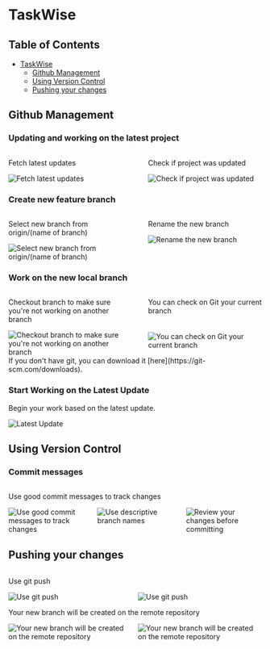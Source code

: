 # TaskWise

## Table of Contents

- [TaskWise](#taskwise)
  - [Github Management](#github-management)
  - [Using Version Control](#using-version-control)
  - [Pushing your changes](#pushing-your-changes)

## Github Management


### Updating and working on the latest project

<div style="display: flex; justify-content: space-between;">
    <div style="flex-basis: 45%;">
        <p>Fetch latest updates</p>
        <img src="https://github.com/ahrizsky/TaskWisev2.0/assets/114125147/9df44b44-fd73-4b35-8eb1-56e0021b51b7" alt="Fetch latest updates">
    </div>
    <div style="flex-basis: 45%;">
        <p>Check if project was updated</p>
        <img src="https://github.com/ahrizsky/TaskWisev2.0/assets/114125147/8613140e-ab7d-4064-84f9-0281e8e58ae9" alt="Check if project was updated">
    </div>
</div>


### Create new feature branch

<div style="display: flex; justify-content: space-between;">
    <div style="flex-basis: 45%;">
        <p>Select new branch from origin/(name of branch)</p>
        <img src="https://github.com/ahrizsky/TaskWisev2.0/assets/114125147/4269b150-11b1-402e-8439-91bdd08c0b8b" alt="Select new branch from origin/(name of branch)">
    </div>
    <div style="flex-basis: 45%;">
        <p>Rename the new branch</p>
        <img src="https://github.com/ahrizsky/TaskWisev2.0/assets/114125147/27ca0128-e524-4b5d-abff-2319410afa7c" alt="Rename the new branch">
    </div>
</div>


### Work on the new local branch

<div style="display: flex; justify-content: space-between;">
    <div style="flex-basis: 45%;">
        <p>Checkout branch to make sure you're not working on another branch</p>
        <img src="https://github.com/ahrizsky/TaskWisev2.0/assets/114125147/a31092c5-15cf-47f3-9855-d5fec20a8fb6" alt="Checkout branch to make sure you're not working on another branch">
    </div>
    <div style="flex-basis: 45%;">
        <p>You can check on Git your current branch</p>
        <img src="https://github.com/ahrizsky/TaskWisev2.0/assets/114125147/90c9c530-4015-4d02-b68c-44606f50fa36" alt="You can check on Git your current branch" style="margin-top: 20px;">
    </div>
</div>
If you don't have git, you can download it [here](https://git-scm.com/downloads).

### Start Working on the Latest Update

<div>
    <p>Begin your work based on the latest update.</p>
    <img src="https://github.com/ahrizsky/TaskWisev2.0/assets/114125147/2c6fe9ba-7ef9-4e8f-88f4-ccba1b735466" alt="Latest Update">
</div>


## Using Version Control

### Commit messages

<div style="display: flex; flex-direction: column;">
    <p>Use good commit messages to track changes</p>
    <div style="display: flex; justify-content: space-between;">
        <div style="flex-basis: 30%;">
            <img src="https://github.com/ahrizsky/TaskWisev2.0/assets/114125147/e907e411-141a-45cb-b1be-10ddf150d0c0" alt="Use good commit messages to track changes">
        </div>
        <div style="flex-basis: 30%;">
            <img src="https://github.com/ahrizsky/TaskWisev2.0/assets/114125147/d86fc99c-1a73-4e00-86a4-c4fda4a8176d" alt="Use descriptive branch names">
        </div>
        <div style="flex-basis: 30%;">
            <img src="https://github.com/ahrizsky/TaskWisev2.0/assets/114125147/9752924e-0b97-4e4f-b42e-1f647584f707" alt="Review your changes before committing">
        </div>
    </div>
</div>


## Pushing your changes

<div style="display: flex; flex-direction: column;">
    <p>Use git push</p>
    <div style="display: flex; justify-content: space-between;">
        <div style="flex-basis: 49%;">
            <img src="https://github.com/ahrizsky/TaskWisev2.0/assets/114125147/420e75d7-985d-4427-ba64-999bc8c7cebb" alt="Use git push">
        </div>
        <div style="flex-basis: 49%;">
            <img src="https://github.com/ahrizsky/TaskWisev2.0/assets/114125147/32b9e7d5-e49a-423c-95e7-f185cb3c794c" alt="Use git push">
        </div>
    </div>
</div>

<div style="display: flex; flex-direction: column;">
    <p>Your new branch will be created on the remote repository</p>
    <div style="display: flex; justify-content: space-between;">
        <div style="flex-basis: 49%;">
            <img src="https://github.com/ahrizsky/TaskWisev2.0/assets/114125147/69d9d23e-0feb-43f2-97c7-937354b597b7" alt="Your new branch will be created on the remote repository">
        </div>
        <div style="flex-basis: 49%;">
            <img src="https://github.com/ahrizsky/TaskWisev2.0/assets/114125147/db037d26-4a29-4fbd-8596-49da82cd6ef1" alt="Your new branch will be created on the remote repository">
        </div>
    </div>
</div>
